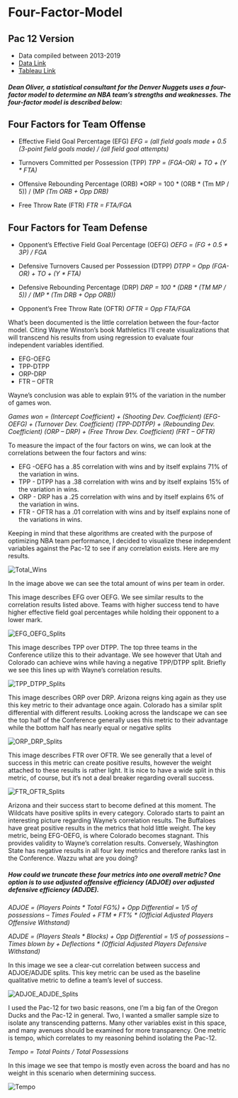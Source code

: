 # Four-Factor-Model
## Pac 12 Version

* Data compiled between 2013-2019
* [Data Link](https://www.kaggle.com/datasets/andrewsundberg/college-basketball-dataset)
* [Tableau Link](https://public.tableau.com/views/Pac12teamstats/FinalDashboard?:language=en-US&:display_count=n&:origin=viz_share_link)

##### Dean Oliver, a statistical consultant for the Denver Nuggets uses a four-factor model to determine an NBA team’s strengths and weaknesses. The four-factor model is described below:

## Four Factors for Team Offense

* Effective Field Goal Percentage (EFG)
    *EFG = (all field goals made + 0.5 (3-point field goals made) / (all field goal attempts)*
    
* Turnovers Committed per Possession (TPP)
    *TPP = (FGA-OR) + TO + (Y * FTA)*
    
* Offensive Rebounding Percentage (ORB)
    *ORP = 100 * (ORB * (Tm MP / 5)) / (MP *(Tm ORB + Opp DRB)*
    
* Free Throw Rate (FTR)
    *FTR = FTA/FGA*

## Four Factors for Team Defense

* Opponent’s Effective Field Goal Percentage (OEFG)
    *OEFG = (FG + 0.5 * 3P) / FGA*
    
* Defensive Turnovers Caused per Possession (DTPP)
    *DTPP = Opp (FGA-OR) + TO + (Y * FTA)*
    
* Defensive Rebounding Percentage (DRP)
    *DRP = 100 * (DRB * (TM MP / 5)) / (MP * (Tm DRB + Opp ORB))*
    
* Opponent’s Free Throw Rate (OFTR)
    *OFTR = Opp FTA/FGA*
    
    
What’s been documented is the little correlation between the four-factor model.  Citing Wayne Winston’s book Mathletics I’ll create visualizations that will transcend his results from using regression to evaluate four independent variables identified.

* EFG-OEFG
* TPP-DTPP
* ORP-DRP
* FTR – OFTR

Wayne’s conclusion was able to explain 91% of the variation in the number of games won. 

*Games won = (Intercept Coefficient) + (Shooting Dev. Coefficient) (EFG-OEFG) + (Turnover Dev. Coefficient) (TPP-DDTPP) + (Rebounding Dev. Coefficient) (ORP – DRP) + (Free Throw Dev. Coefficient) (FRT – OFTR)*

To measure the impact of the four factors on wins, we can look at the correlations between the four factors and wins:

* EFG -OEFG has a .85 correlation with wins and by itself explains 71% of the variation in wins.
* TPP - DTPP has a .38 correlation with wins and by itself explains 15% of the variation in wins.
* ORP - DRP has a .25 correlation with wins and by itself explains 6% of the variation in wins.
* FTR - OFTR has a .01 correlation with wins and by itself explains none of the variations in wins.

Keeping in mind that these algorithms are created with the purpose of optimizing NBA team performance, I decided to visualize these independent variables against the Pac-12 to see if any correlation exists. Here are my results.


![Total_Wins](https://user-images.githubusercontent.com/80132877/223833969-b8429add-0742-4f2b-bcff-0a01f27502a8.png)

In the image above we can see the total amount of wins per team in order. 


This image describes EFG over OEFG. We see similar results to the correlation results listed above. Teams with higher success tend to have higher effective field goal percentages while holding their opponent to a lower mark. 


![EFG_OEFG_Splits](https://user-images.githubusercontent.com/80132877/223834346-96a0449d-cbbe-4e58-85b2-475a82d1be32.png)



This image describes TPP over DTPP. The top three teams in the Conference utilize this to their advantage. We see however that Utah and Colorado can achieve wins while having a negative TPP/DTPP split. Briefly we see this lines up with Wayne’s correlation results. 


![TPP_DTPP_Splits](https://user-images.githubusercontent.com/80132877/223834481-80e843a8-df6f-41a2-9d96-5be069f3883f.png)



This image describes ORP over DRP. Arizona reigns king again as they use this key metric to their advantage once again. Colorado has a similar split differential with different results. Looking across the landscape we can see the top half of the Conference generally uses this metric to their advantage while the bottom half has nearly equal or negative splits


![ORP_DRP_Splits](https://user-images.githubusercontent.com/80132877/223834628-69f44d82-4a50-4213-beba-d5c67cd4ec02.png)



This image describes FTR over OFTR. We see generally that a level of success in this metric can create positive results, however the weight attached to these results is rather light. It is nice to have a wide split in this metric, of course, but it’s not a deal breaker regarding overall success. 


![FTR_OFTR_Splits](https://user-images.githubusercontent.com/80132877/223834810-8e42348d-1d95-4913-9346-4af48254f96b.png)



Arizona and their success start to become defined at this moment. The Wildcats have positive splits in every category. Colorado starts to paint an interesting picture regarding Wayne’s correlation results. The Buffaloes have great positive results in the metrics that hold little weight. The key metric, being EFG-OEFG, is where Colorado becomes stagnant. This provides validity to Wayne’s correlation results. Conversely, Washington State has negative results in all four key metrics and therefore ranks last in the Conference. Wazzu what are you doing?



##### How could we truncate these four metrics into one overall metric? One option is to use adjusted offensive efficiency (ADJOE) over adjusted defensive efficiency (ADJDE).

*ADJOE = (Players Points * Total FG%) + Opp Differential = 1/5 of possessions – Times Fouled + FTM * FT% * (Official Adjusted Players Offensive Withstand)*

*ADJDE = (Players Steals * Blocks) + Opp Differential = 1/5 of possessions – Times blown by + Deflections * (Official Adjusted Players Defensive Withstand)*


In this image we see a clear-cut correlation between success and ADJOE/ADJDE splits. This key metric can be used as the baseline qualitative metric to define a team’s level of success. 



![ADJOE_ADJDE_Splits](https://user-images.githubusercontent.com/80132877/223835272-245717c5-0c0c-48f3-8ec9-5927ec988386.png)


I used the Pac-12 for two basic reasons, one I’m a big fan of the Oregon Ducks and the Pac-12 in general. Two, I wanted a smaller sample size to isolate any transcending patterns. Many other variables exist in this space, and many avenues should be examined for more transparency. One metric is tempo, which correlates to my reasoning behind isolating the Pac-12. 

*Tempo = Total Points / Total Possessions*


In this image we see that tempo is mostly even across the board and has no weight in this scenario when determining success. 


![Tempo](https://user-images.githubusercontent.com/80132877/223835594-674cf461-1f54-4c0f-9668-d708bb4085b1.png)





